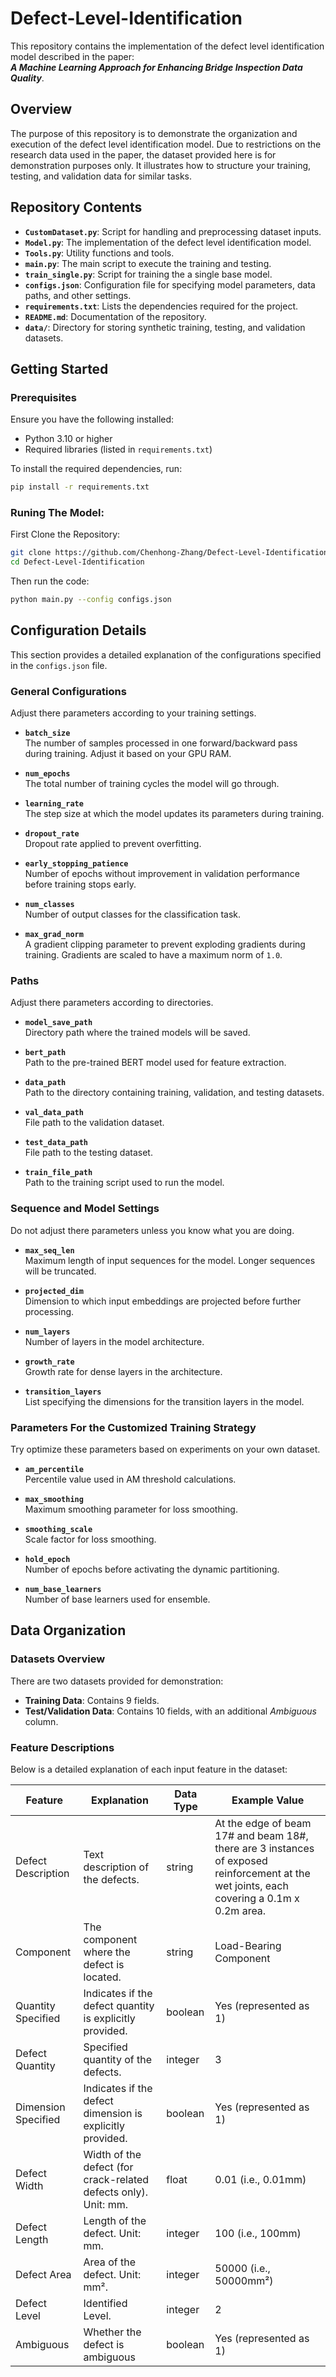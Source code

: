 # Defect-Level-Identification

This repository contains the implementation of the defect level identification model described in the paper:  
**_A Machine Learning Approach for Enhancing Bridge Inspection Data Quality_**.

## Overview

The purpose of this repository is to demonstrate the organization and execution of the defect level identification model. Due to restrictions on the research data used in the paper, the dataset provided here is for demonstration purposes only. It illustrates how to structure your training, testing, and validation data for similar tasks.

## Repository Contents

- **`CustomDataset.py`**: Script for handling and preprocessing dataset inputs.
- **`Model.py`**: The implementation of the defect level identification model.
- **`Tools.py`**: Utility functions and tools.
- **`main.py`**: The main script to execute the training and testing.
- **`train_single.py`**: Script for training the a single base model. 
- **`configs.json`**: Configuration file for specifying model parameters, data paths, and other settings.
- **`requirements.txt`**: Lists the dependencies required for the project.
- **`README.md`**: Documentation of the repository.
- **`data/`**: Directory for storing synthetic training, testing, and validation datasets.

## Getting Started

### Prerequisites

Ensure you have the following installed:

- Python 3.10 or higher
- Required libraries (listed in `requirements.txt`)

To install the required dependencies, run:

```bash
pip install -r requirements.txt
```

### Runing The Model:

First Clone the Repository:

```bash
git clone https://github.com/Chenhong-Zhang/Defect-Level-Identification.git
cd Defect-Level-Identification
```

Then run the code:

```bash
python main.py --config configs.json
```

## Configuration Details

This section provides a detailed explanation of the configurations specified in the `configs.json` file.


### **General Configurations**

Adjust there parameters according to your training settings.

- **`batch_size`**  
  The number of samples processed in one forward/backward pass during training. Adjust it based on your GPU RAM.  

- **`num_epochs`**  
  The total number of training cycles the model will go through.    

- **`learning_rate`**  
  The step size at which the model updates its parameters during training.
  
- **`dropout_rate`**  
  Dropout rate applied to prevent overfitting. 

- **`early_stopping_patience`**  
  Number of epochs without improvement in validation performance before training stops early.   

- **`num_classes`**  
  Number of output classes for the classification task.

- **`max_grad_norm`**  
  A gradient clipping parameter to prevent exploding gradients during training. Gradients are scaled to have a maximum norm of `1.0`.   


### **Paths**

Adjust there parameters according to directories.

- **`model_save_path`**  
  Directory path where the trained models will be saved.    

- **`bert_path`**  
  Path to the pre-trained BERT model used for feature extraction.    

- **`data_path`**  
  Path to the directory containing training, validation, and testing datasets.    

- **`val_data_path`**  
  File path to the validation dataset.    

- **`test_data_path`**  
  File path to the testing dataset.   

- **`train_file_path`**  
  Path to the training script used to run the model.    


### **Sequence and Model Settings**

Do not adjust there parameters unless you know what you are doing.

- **`max_seq_len`**  
  Maximum length of input sequences for the model. Longer sequences will be truncated.    

- **`projected_dim`**  
  Dimension to which input embeddings are projected before further processing.   

- **`num_layers`**  
  Number of layers in the model architecture.    

- **`growth_rate`**  
  Growth rate for dense layers in the architecture.    

- **`transition_layers`**  
  List specifying the dimensions for the transition layers in the model.    


### **Parameters For the Customized Training Strategy**

Try optimize these parameters based on experiments on your own dataset.

- **`am_percentile`**  
  Percentile value used in AM threshold calculations.  

- **`max_smoothing`**  
  Maximum smoothing parameter for loss smoothing.  

- **`smoothing_scale`**  
  Scale factor for loss smoothing.   

- **`hold_epoch`**  
  Number of epochs before activating the dynamic partitioning.  

- **`num_base_learners`**  
  Number of base learners used for ensemble.

## Data Organization

### Datasets Overview

There are two datasets provided for demonstration:

- **Training Data**: Contains 9 fields.
- **Test/Validation Data**: Contains 10 fields, with an additional *Ambiguous* column.

### Feature Descriptions

Below is a detailed explanation of each input feature in the dataset:

| Feature | Explanation | Data Type | Example Value |
|---------|------------|-----------|---------------|
| Defect Description | Text description of the defects. | string | At the edge of beam 17# and beam 18#, there are 3 instances of exposed reinforcement at the wet joints, each covering a 0.1m x 0.2m area. |
| Component | The component where the defect is located. | string | Load-Bearing Component |
| Quantity Specified | Indicates if the defect quantity is explicitly provided. | boolean | Yes (represented as 1) |
| Defect Quantity | Specified quantity of the defects. | integer | 3 |
| Dimension Specified | Indicates if the defect dimension is explicitly provided. | boolean | Yes (represented as 1) |
| Defect Width | Width of the defect (for crack-related defects only). Unit: mm. | float | 0.01 (i.e., 0.01mm) |
| Defect Length | Length of the defect. Unit: mm. | integer | 100 (i.e., 100mm) |
| Defect Area | Area of the defect. Unit: mm². | integer | 50000 (i.e., 50000mm²) |
| Defect Level | Identified Level. | integer | 2 |
| Ambiguous | Whether the defect is ambiguous | boolean | Yes (represented as 1) |





